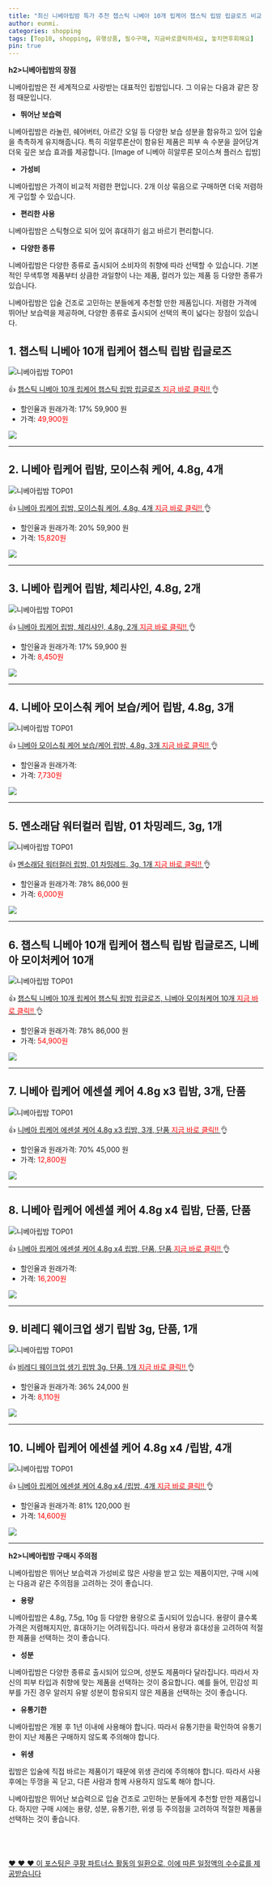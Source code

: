 ```yaml
---
title: "최신 니베아립밤 특가 추천 챕스틱 니베아 10개 립케어 챕스틱 립밤 립글로즈 비교 장점"
author: eunmi.
categories: shopping
tags: [Top10, shopping, 유행상품, 필수구매, 지금바로클릭하세요, 놓치면후회해요]
pin: true
---
```

**h2>니베아립밤의 장점**

니베아립밤은 전 세계적으로 사랑받는 대표적인 립밤입니다. 그 이유는 다음과 같은 장점 때문입니다.

* **뛰어난 보습력**

니베아립밤은 라놀린, 쉐어버터, 아르간 오일 등 다양한 보습 성분을 함유하고 있어 입술을 촉촉하게 유지해줍니다. 특히 히알루론산이 함유된 제품은 피부 속 수분을 끌어당겨 더욱 깊은 보습 효과를 제공합니다.
[Image of 니베아 히알루론 모이스쳐 플러스 립밤]

* **가성비**

니베아립밤은 가격이 비교적 저렴한 편입니다. 2개 이상 묶음으로 구매하면 더욱 저렴하게 구입할 수 있습니다.

* **편리한 사용**

니베아립밤은 스틱형으로 되어 있어 휴대하기 쉽고 바르기 편리합니다.

* **다양한 종류**

니베아립밤은 다양한 종류로 출시되어 소비자의 취향에 따라 선택할 수 있습니다. 기본적인 무색투명 제품부터 상큼한 과일향이 나는 제품, 컬러가 있는 제품 등 다양한 종류가 있습니다.

니베아립밤은 입술 건조로 고민하는 분들에게 추천할 만한 제품입니다. 저렴한 가격에 뛰어난 보습력을 제공하며, 다양한 종류로 출시되어 선택의 폭이 넓다는 장점이 있습니다.

   

## 1. 챕스틱 니베아 10개 립케어 챕스틱 립밤 립글로즈

![니베아립밤 TOP01](https://thumbnail10.coupangcdn.com/thumbnails/remote/230x230ex/image/vendor_inventory/81d1/e41a1ae87fcf103ba07d6ffbdf6ba1c9581334839aa9fa755d0570d2e3ae.jpg)


👍 [챕스틱 니베아 10개 립케어 챕스틱 립밤 립글로즈 <font color=red> 지금 바로 클릭!! </font> ](https://link.coupang.com/re/AFFSDP?lptag=AF3617701&subid=GithubCoopas&pageKey=6887329986&traceid=V0-153&itemId=16523951775&vendorItemId=83710954882) 👌 


- 할인율과 원래가격: 17%  59,900   원
- 가격: <span style='color:red'>49,900원</span>

[![](/discount_price.png)](https://link.coupang.com/re/AFFSDP?lptag=AF3617701&subid=GithubCoopas&pageKey=6887329986&traceid=V0-153&itemId=16523951775&vendorItemId=83710954882)

---


   

## 2. 니베아 립케어 립밤, 모이스춰 케어, 4.8g, 4개

![니베아립밤 TOP01](https://thumbnail10.coupangcdn.com/thumbnails/remote/230x230ex/image/vendor_inventory/f872/e4f4b9fd77f6dbaeeb26b201ffceae34bc620e2a40a87a79962a938b8ac2.jpg)


👍 [니베아 립케어 립밤, 모이스춰 케어, 4.8g, 4개 <font color=red> 지금 바로 클릭!! </font> ](https://link.coupang.com/re/AFFSDP?lptag=AF3617701&subid=GithubCoopas&pageKey=341621790&traceid=V0-153&itemId=1087276813&vendorItemId=77849710345) 👌 


- 할인율과 원래가격: 20%  59,900   원
- 가격: <span style='color:red'>15,820원</span>

[![](/discount_price.png)](https://link.coupang.com/re/AFFSDP?lptag=AF3617701&subid=GithubCoopas&pageKey=341621790&traceid=V0-153&itemId=1087276813&vendorItemId=77849710345)

---


   

## 3. 니베아 립케어 립밤, 체리샤인, 4.8g, 2개

![니베아립밤 TOP01](https://thumbnail6.coupangcdn.com/thumbnails/remote/230x230ex/image/vendor_inventory/6d9d/974a0b6cd8e825463f0842faf36b1b6e2f2dc1a856df34aff616b16fe04f.png)


👍 [니베아 립케어 립밤, 체리샤인, 4.8g, 2개 <font color=red> 지금 바로 클릭!! </font> ](https://link.coupang.com/re/AFFSDP?lptag=AF3617701&subid=GithubCoopas&pageKey=341621790&traceid=V0-153&itemId=14133616467&vendorItemId=87563121682) 👌 


- 할인율과 원래가격: 17%  59,900   원
- 가격: <span style='color:red'>8,450원</span>

[![](/discount_price.png)](https://link.coupang.com/re/AFFSDP?lptag=AF3617701&subid=GithubCoopas&pageKey=341621790&traceid=V0-153&itemId=14133616467&vendorItemId=87563121682)

---


   

## 4. 니베아 모이스춰 케어 보습/케어 립밤, 4.8g, 3개

![니베아립밤 TOP01](https://thumbnail7.coupangcdn.com/thumbnails/remote/230x230ex/image/vendor_inventory/c8fd/1ab884fbb2315d37431cfadeca86855b916bc75829764c2688a29c6e0ae6.png)


👍 [니베아 모이스춰 케어 보습/케어 립밤, 4.8g, 3개 <font color=red> 지금 바로 클릭!! </font> ](https://link.coupang.com/re/AFFSDP?lptag=AF3617701&subid=GithubCoopas&pageKey=341621790&traceid=V0-153&itemId=1087276798&vendorItemId=87640852641) 👌 


- 할인율과 원래가격: 
- 가격: <span style='color:red'>7,730원</span>

[![](/discount_price.png)](https://link.coupang.com/re/AFFSDP?lptag=AF3617701&subid=GithubCoopas&pageKey=341621790&traceid=V0-153&itemId=1087276798&vendorItemId=87640852641)

---


   

## 5. 멘소래담 워터컬러 립밤, 01 차밍레드, 3g, 1개

![니베아립밤 TOP01](https://thumbnail6.coupangcdn.com/thumbnails/remote/230x230ex/image/retail/images/4884701768576203-f17b46e5-29d7-4542-b7cb-a127e76f4690.png)


👍 [멘소래담 워터컬러 립밤, 01 차밍레드, 3g, 1개 <font color=red> 지금 바로 클릭!! </font> ](https://link.coupang.com/re/AFFSDP?lptag=AF3617701&subid=GithubCoopas&pageKey=7600730076&traceid=V0-153&itemId=20164233432&vendorItemId=87256619561) 👌 


- 할인율과 원래가격: 78%  86,000   원
- 가격: <span style='color:red'>6,000원</span>

[![](/discount_price.png)](https://link.coupang.com/re/AFFSDP?lptag=AF3617701&subid=GithubCoopas&pageKey=7600730076&traceid=V0-153&itemId=20164233432&vendorItemId=87256619561)

---


   

## 6. 챕스틱 니베아 10개 립케어 챕스틱 립밤 립글로즈, 니베아 모이처케어 10개

![니베아립밤 TOP01](https://thumbnail10.coupangcdn.com/thumbnails/remote/230x230ex/image/vendor_inventory/81d1/e41a1ae87fcf103ba07d6ffbdf6ba1c9581334839aa9fa755d0570d2e3ae.jpg)


👍 [챕스틱 니베아 10개 립케어 챕스틱 립밤 립글로즈, 니베아 모이처케어 10개 <font color=red> 지금 바로 클릭!! </font> ](https://link.coupang.com/re/AFFSDP?lptag=AF3617701&subid=GithubCoopas&pageKey=6887329957&traceid=V0-153&itemId=16523952104&vendorItemId=83710955141) 👌 


- 할인율과 원래가격: 78%  86,000   원
- 가격: <span style='color:red'>54,900원</span>

[![](/discount_price.png)](https://link.coupang.com/re/AFFSDP?lptag=AF3617701&subid=GithubCoopas&pageKey=6887329957&traceid=V0-153&itemId=16523952104&vendorItemId=83710955141)

---


   

## 7. 니베아 립케어 에센셜 케어 4.8g x3 립밤, 3개, 단품

![니베아립밤 TOP01](https://thumbnail6.coupangcdn.com/thumbnails/remote/230x230ex/image/vendor_inventory/8b58/913f49de72989822bc76cb8121c7f3aeefd93508432421eb076911fb709b.jpg)


👍 [니베아 립케어 에센셜 케어 4.8g x3 립밤, 3개, 단품 <font color=red> 지금 바로 클릭!! </font> ](https://link.coupang.com/re/AFFSDP?lptag=AF3617701&subid=GithubCoopas&pageKey=7006618054&traceid=V0-153&itemId=17203001927&vendorItemId=84374976003) 👌 


- 할인율과 원래가격: 70%  45,000   원
- 가격: <span style='color:red'>12,800원</span>

[![](/discount_price.png)](https://link.coupang.com/re/AFFSDP?lptag=AF3617701&subid=GithubCoopas&pageKey=7006618054&traceid=V0-153&itemId=17203001927&vendorItemId=84374976003)

---


   

## 8. 니베아 립케어 에센셜 케어 4.8g x4 립밤, 단품, 단품

![니베아립밤 TOP01](https://thumbnail9.coupangcdn.com/thumbnails/remote/230x230ex/image/vendor_inventory/2245/3ee3f6118d9b73cf72d404bdfd8b8f73bb5aa544be3a62322da58173bafe.jpg)


👍 [니베아 립케어 에센셜 케어 4.8g x4 립밤, 단품, 단품 <font color=red> 지금 바로 클릭!! </font> ](https://link.coupang.com/re/AFFSDP?lptag=AF3617701&subid=GithubCoopas&pageKey=7006616952&traceid=V0-153&itemId=17202997601&vendorItemId=84374971471) 👌 


- 할인율과 원래가격: 
- 가격: <span style='color:red'>16,200원</span>

[![](/discount_price.png)](https://link.coupang.com/re/AFFSDP?lptag=AF3617701&subid=GithubCoopas&pageKey=7006616952&traceid=V0-153&itemId=17202997601&vendorItemId=84374971471)

---


   

## 9. 비레디 웨이크업 생기 립밤 3g, 단품, 1개

![니베아립밤 TOP01](https://thumbnail8.coupangcdn.com/thumbnails/remote/230x230ex/image/retail/images/2023/06/27/10/7/4ccf3849-c7e1-4aeb-83a1-c5d4a74edb52.jpg)


👍 [비레디 웨이크업 생기 립밤 3g, 단품, 1개 <font color=red> 지금 바로 클릭!! </font> ](https://link.coupang.com/re/AFFSDP?lptag=AF3617701&subid=GithubCoopas&pageKey=7201363235&traceid=V0-153&itemId=18203875038&vendorItemId=86396186605) 👌 


- 할인율과 원래가격: 36%  24,000   원
- 가격: <span style='color:red'>8,110원</span>

[![](/discount_price.png)](https://link.coupang.com/re/AFFSDP?lptag=AF3617701&subid=GithubCoopas&pageKey=7201363235&traceid=V0-153&itemId=18203875038&vendorItemId=86396186605)

---


   

## 10. 니베아 립케어 에센셜 케어 4.8g x4 /립밤, 4개

![니베아립밤 TOP01](https://thumbnail8.coupangcdn.com/thumbnails/remote/230x230ex/image/vendor_inventory/9d17/cbfe68903dd7543f5943eba50020df3c6fd7af568ad64eb43890e556a6dd.jpg)


👍 [니베아 립케어 에센셜 케어 4.8g x4 /립밤, 4개 <font color=red> 지금 바로 클릭!! </font> ](https://link.coupang.com/re/AFFSDP?lptag=AF3617701&subid=GithubCoopas&pageKey=7187938841&traceid=V0-153&itemId=18142021825&vendorItemId=85292503844) 👌 


- 할인율과 원래가격: 81%  120,000   원
- 가격: <span style='color:red'>14,600원</span>

[![](/discount_price.png)](https://link.coupang.com/re/AFFSDP?lptag=AF3617701&subid=GithubCoopas&pageKey=7187938841&traceid=V0-153&itemId=18142021825&vendorItemId=85292503844)

---
**h2>니베아립밤 구매시 주의점**

니베아립밤은 뛰어난 보습력과 가성비로 많은 사랑을 받고 있는 제품이지만, 구매 시에는 다음과 같은 주의점을 고려하는 것이 좋습니다.

* **용량**

니베아립밤은 4.8g, 7.5g, 10g 등 다양한 용량으로 출시되어 있습니다. 용량이 클수록 가격은 저렴해지지만, 휴대하기는 어려워집니다. 따라서 용량과 휴대성을 고려하여 적절한 제품을 선택하는 것이 좋습니다.

* **성분**

니베아립밤은 다양한 종류로 출시되어 있으며, 성분도 제품마다 달라집니다. 따라서 자신의 피부 타입과 취향에 맞는 제품을 선택하는 것이 중요합니다. 예를 들어, 민감성 피부를 가진 경우 알러지 유발 성분이 함유되지 않은 제품을 선택하는 것이 좋습니다.

* **유통기한**

니베아립밤은 개봉 후 1년 이내에 사용해야 합니다. 따라서 유통기한을 확인하여 유통기한이 지난 제품은 구매하지 않도록 주의해야 합니다.

* **위생**

립밤은 입술에 직접 바르는 제품이기 때문에 위생 관리에 주의해야 합니다. 따라서 사용 후에는 뚜껑을 꼭 닫고, 다른 사람과 함께 사용하지 않도록 해야 합니다.

니베아립밤은 뛰어난 보습력으로 입술 건조로 고민하는 분들에게 추천할 만한 제품입니다. 하지만 구매 시에는 용량, 성분, 유통기한, 위생 등 주의점을 고려하여 적절한 제품을 선택하는 것이 좋습니다.<br><br><br><br><br> [ ❤ ❤ ❤ 이 포스팅은 쿠팡 파트너스 활동의 일환으로, 이에 따른 일정액의 수수료를 제공받습니다](https://link.coupang.com/a/bcEFyh)